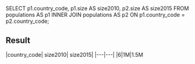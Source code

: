 ##


SELECT p1.country_code,
       p1.size AS size2010,
       p2.size AS size2015
FROM populations AS p1
  INNER JOIN populations AS p2
    ON  p1.country_code = p2.country_code;



## Result 

|country_code| size2010| size2015|
|---|---|
|6|1M|1.5M
